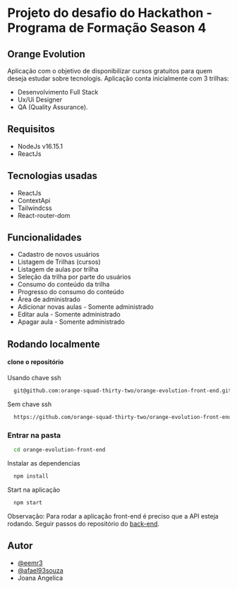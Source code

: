 # Projeto do desafio do Hackathon - Programa de Formação Season 4

## Orange Evolution

Aplicação com o objetivo de disponibilizar cursos gratuitos para quem deseja estudar sobre tecnologis. Aplicação conta inicialmente com 3 trilhas:

- Desenvolvimento Full Stack
- Ux/Ui Designer
- QA (Quality Assurance).

## Requisitos

- NodeJs v16.15.1
- ReactJs

## Tecnologias usadas

- ReactJs
- ContextApi
- Tailwindcss
- React-router-dom

## Funcionalidades

- Cadastro de novos usuários
- Listagem de Trilhas (cursos)
- Listagem de aulas por trilha
- Seleção da trilha por parte do usuários
- Consumo do conteúdo da trilha
- Progresso do consumo do conteúdo
- Área de administrado
- Adicionar novas aulas - Somente administrado
- Editar aula - Somente administrado
- Apagar aula - Somente administrado

## Rodando localmente

#### clone o repositório

Usando chave ssh

```bash
  git@github.com:orange-squad-thirty-two/orange-evolution-front-end.git
```

Sem chave ssh

```bash
  https://github.com/orange-squad-thirty-two/orange-evolution-front-end.git
```

### Entrar na pasta

```bash
  cd orange-evolution-front-end
```

Instalar as dependencias

```bash
  npm install
```

Start na aplicação

```bash
  npm start
```

Observação: Para rodar a aplicação front-end é preciso que a API esteja rodando. Seguir passos do repositório do [back-end](https://github.com/orange-squad-thirty-two/orange-evolution-back-end).

## Autor

- [@eemr3](https://www.github.com/eemr3)
- [@afael93souza](https://github.com/rafael93souza)
- Joana Angelica
